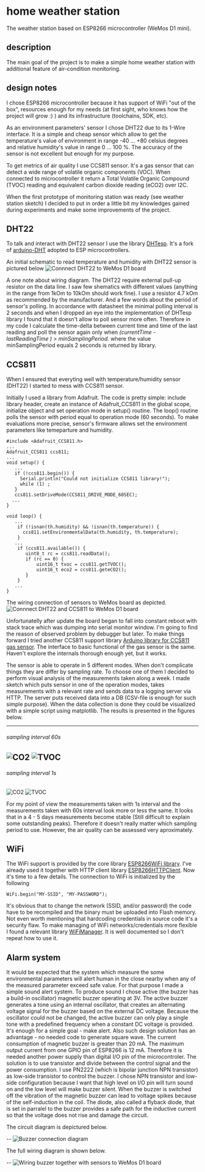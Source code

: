 # home weather station
The weather station based on ESP8266 microcontroller (WeMos D1 mini).

## description
The main goal of the project is to make a simple home weather station with additional feature of air-condition monitoring.

## design notes
I chose ESP8266 microcontroller because it has support of WiFi "out of the box", resources enough for my needs (at first sight, 
who knows how the project will grow :) ) and its infrastructure (toolchains, SDK, etc). 

As an environment parameters' sensor I chose DHT22 due to its 1-Wire interface. It is a simple and cheap sensor which 
allow to get the temperature's value of environment in range -40 ... +80 celsius degrees and relative humidity's value
in range 0 ... 100 %. The accuracy of the sensor is not excellent but enough for my purpose. 

To get metrics of air quality I use CCS811 sensor. It's a gas sensor that can detect a wide range of volatile organic 
components (VOC). When connected to microcontroller it return a Total Volatile Organic Compound (TVOC) reading 
and equivalent carbon dioxide reading (eCO2) over I2C.

When the first prototype of monitoring station was ready (see weather station sketch) I decided to put in order 
a little bit my knowledges gained during experiments and make some improvements of the project.

## DHT22
To talk and interact with DHT22 sensor I use the library [DHTesp](https://github.com/beegee-tokyo/DHTesp).
It's a fork of [arduino-DHT](https://github.com/markruys/arduino-DHT) adopted to ESP microcontrollers.

An initial schematic to read temperature and humidity with DHT22 sensor is pictured below
![Connnect DHT22 to WeMos D1 board](./assets/weather_station_dht22.png)

A one note about wiring diagram. The DHT22 require external pull-up resistor on the data line. I saw few shematics with different
values (anything in the range from 1kOm to 10kOm should work fine). I use a resistor 4.7 kOm as recommended by the manufacturer.
And a few words about the period of sensor's polling. In accordance with datasheet the minimal polling interval is 2 seconds and 
when I dropped an eye into the implementation of DHTesp library I found that it doesn't allow to poll sensor more often. Therefore
in my code I calculate the time-delta between current time and time of the last reading and poll the sensor again only when 
*(currentTime - lastReadingTime ) > minSamplingPeriod.* where the value minSamplingPeriod equals 2 seconds is returned by library.

## CCS811
When I ensured that everyting well with temperature/humidity sensor (DHT22) I started to mess with CCS811 sensor.

Initially I used a library from Adafruit. The code is pretty simple: include library header, create an instance of Adafruit_CCS811
in the global scope, initialize object and set operation mode in setup() routine. The loop() routine polls the sensor with period 
equal to operation mode (60 seconds). To make evaluations more precise, sensor's firmware allows set the environment parameters 
like temeparture and humidity. 

```
#include <Adafruit_CCS811.h>
...
Adafruit_CCS811 ccs811;
...
void setup() {
   ...    
   if (!ccs811.begin()) {
     Serial.println("Could not initialize CCS811 library!");
     while (1) ;
   }
   ccs811.setDriveMode(CCS811_DRIVE_MODE_60SEC);
  ...
}

void loop() {
   ...   
    if (!isnan(th.humidity) && !isnan(th.temperature)) {
      ccs811.setEnvironmentalData(th.humidity, th.temperature);
    }
   ...   
    if (ccs811.available()) {
       uint8_t rc = ccs811.readData();
       if (rc == 0) {
           uint16_t tvoc = ccs811.getTVOC();
           uint16_t eco2 = ccs811.geteCO2();
       } 
    } 
   ...   
}
```

The wiring connection of sensors to WeMos board as depicted.
![Connnect DHT22 and CCS811 to WeMos D1 board](./assets/weather_station_dht22-css811.png)


Unfortunatelly after update the board began to fall into constant reboot with stack trace which was dumping into serial monitor window.
I'm going to find the reason of observed problem by debugger but later. To make things forward I tried another CCS811 support library
[Arduino library for CCS811 gas sensor](https://github.com/maarten-pennings/CCS811). The interface to basic functional of the gas sensor
is the same. Haven't explore the internals thorough enough yet, but it works.

The sensor is able to operate in 5 different modes. When don't complicate things they are differ by sampling rate. To choose one of them 
I decided to perform visual analysis of the measurements taken along a week. I made sketch which puts sensor in one of the operation modes, 
takes measurements with a relevant rate and sends data to a logging server via HTTP. The server puts received data into a DB (CSV-file is 
enough for such simple purpose). When the data collection is done they could be visualized with a simple script using matplotlib.
The results is presented in the figures below.

---
###### sampling interval 60s
![CO2](./assets/ccs811_data_plots/eCO2_sampling_60s.png) ![TVOC](./assets/ccs811_data_plots/eTVOC_sampling_60s.png)
---
###### sampling interval 1s
![CO2](./assets/ccs811_data_plots/eCO2_sampling_1s.png) ![TVOC](./assets/ccs811_data_plots/eTVOC_sampling_60s.png)

For my point of view the measurements taken with 1s interval and the measurements taken with 60s interval look more or less the same. 
It looks that in a 4 - 5 days measurements become stable (Still difficult to explain some outstanding peaks). Therefore it doesn't really 
matter which sampling period to use. However, the air quality can be assessed very aproximately. 

## WiFi
The WiFi support is provided by the core library [ESP8266WiFi library](https://arduino-esp8266.readthedocs.io/en/latest/esp8266wifi/readme.html).
I've already used it together with HTTP client library [ESP8266HTTPClient](https://github.com/esp8266/Arduino/tree/master/libraries/ESP8266HTTPClient). 
Now it's time to a few details.
The connection to WiFi is initialized by the following
```
WiFi.begin("MY-SSID", "MY-PASSWORD");
```
It's obvious that to change the network (SSID, and/or password) the code have to be recompiled and the binary must be uploaded into Flash memory. 
Not even worth mentioning that hardcoding credentials in source code it's a security flaw. To make managing of WiFi networks/credentials more flexible 
I found a relevant library [WiFiManager](https://github.com/tzapu/WiFiManager). It is well documented so I don't repeat how to use it.

## Alarm system
It would be expected that the system which measure the some environmental parameters will alert human in the close nearby when any of the measured 
parameter exceed safe value. For that purpose I made a simple sound alert system. 
To produce sound I chose active (the buzzer has a build-in oscillator) magnetic buzzer operating at 3V. The active buzzer generates a tone using an 
internal oscillator, that creates an alternating voltage signal for the buzzer based on the external DC voltage. Because the oscillator could not be 
changed, the active buzzer can only play a single tone with a predefined frequency when a constant DC voltage is provided. It's enough for a simple 
goal - make alert. Also such design solution has an advantage - no needed code to generate square wave. 
The current consumption of magnetic buzzer is greater than 20 mA. The maximum output current from one GPIO pin of ESP8266 is 12 mA. Therefore it is 
needed another power supply than digital I/O pin of the microcontroler. The solution is to use transistor and divide between the control signal and 
the power consumption. I use PN2222 (which is bipolar junction NPN transistor) as low-side transistor to control the buzzer. I chose NPN transistor 
and low-side configuration because I want that high level on I/O pin will turn sound on and the low level will make buzzer silent.
When the buzzer is switched off the vibration of the magnetic buzzer can lead to voltage spikes because of the self-induction in the coil. The diode, 
also called a flyback diode, that is set in parralel to the buzzer provides a safe path for the inductive current so that the voltage does not rise 
and damage the circuit.

The circuit diagram is depictured below.

--
![Buzzer connection diagram](./assets/buzzer_connection_diagram.png)


The full wiring diagram is shown below.

--
![Wiring buzzer together with sensors to WeMos D1 board](./assets/weather_station.png)